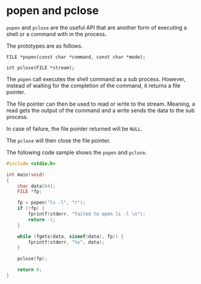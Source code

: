 # popen and pclose

`popen` and `pclose` are the useful API that are another form of executing a shell or a command with in the process.

The prototypes are as follows.

`FILE *popen(const char *command, const char *mode);`

`int pclose(FILE *stream);`

The `popen` call executes the shell command as a sub process. However, instead of waiting for the completion of the command, it returns a file pointer.

The file pointer can then be used to read or write to the stream. Meaning, a read gets the output of the command and a write sends the data to the sub process.

In case of failure, the file pointer returned will be `NULL`.

The `pclose` will then close the file pointer.

The following code sample shows the `popen` and `pclose`.

```c
#include <stdio.h>

int main(void)
{
	char data[64];
	FILE *fp;

	fp = popen("ls -l", "r");
	if (!fp) {
		fprintf(stderr, "failed to open ls -l \n");
		return -1;
	}

	while (fgets(data, sizeof(data), fp)) {
		fprintf(stderr, "%s", data);
	}

	pclose(fp);

	return 0;
}
```

